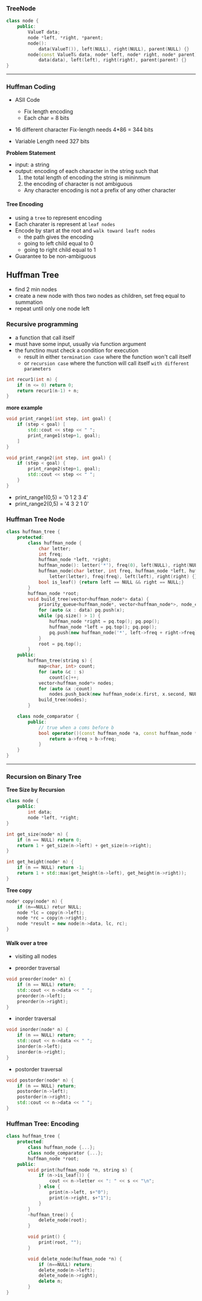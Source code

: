 ### TreeNode

```cpp
class node {
    public:
        ValueT data;
        node *left, *right, *parent;
        node():
            data(ValueT()), left(NULL), right(NULL), parent(NULL) {}
        node(const ValueT& data, node* left, node* right, node* parent):
            data(data), left(left), right(right), parent(parent) {}
}
```

---

### Huffman Coding

- ASII Code

  - Fix length encoding
  - Each char = 8 bits

- 16 different character Fix-length needs 4\*86 = 344 bits
- Variable Length need 327 bits

**Problem Statement**

- input: a string
- output: encoding of each character in the string such that
  1. the total length of encoding the string is mininmum
  2. the encoding of character is not ambiguous
  - Any character encoding is not a prefix of any other character

#### Tree Encoding

- using a `tree` to represent encoding
- Each charater is represent at `leaf nodes`
- Encode by start at the root and `walk toward leaft nodes`
  - the path gives the encoding
  - going to left child equal to 0
  - going to right child equal to 1
- Guarantee to be non-ambiguous

## Huffman Tree

- find 2 min nodes
- create a new node with thos two nodes as children, set freq equal to summation
- repeat until only one node left

### Recursive programming

- a function that call itself
- must have some input, usually via function argument
- the functino must check a condition for execution
  - result in either `termination case` where the function won't call itself
  - or `recursion case` where the function will call itself `with different parameters`

```cpp
int recur1(int n) {
    if (n <= 0) return 0;
    return recur1(n-1) + n;
}
```

**more example**

```cpp
void print_range1(int step, int goal) {
    if (step < goal) [
        std::cout << step << " ";
        print_range1(step+1, goal);
    ]
}

void print_range2(int step, int goal) {
    if (step < goal) {
        print_range2(step+1, goal);
        std::cout << step << " ";
    }
}
```

- print_range1(0,5) = '0 1 2 3 4'
- print_range2(0,5) = '4 3 2 1 0'

### Huffman Tree Node

```cpp
class huffman_tree {
    protected:
        class huffman_node {
            char letter;
            int freq;
            huffman_node *left, *right;
            huffman_node(): letter('*'), freq(0), left(NULL), right(NULL) {}
            huffman_node(char letter, int freq, huffman_node *left, huffman_node *right):
                letter(letter), freq(freq), left(left), right(right) {}
            bool is_leaf() {return left == NULL && right == NULL;}
        }
        huffman_node *root;
        void build_tree(vector<huffman_node*> data) {
            priority_queue<huffman_node*, vector<huffman_node*>, node_comparator> pq;
            for (auto &x : data) pq.push(x);
            while (pq.size() > 1) {
                huffman_node *right = pq.top(); pq.pop();
                huffman_node *left = pq.top(); pq.pop();
                pq.push(new huffman_node('*', left->freq + right->freq));
            }
            root = pq.top();
        }
    public:
        huffman_tree(string s) {
            map<char, int> count;
            for (auto &c : s)
                count[c]++;
            vector<huffman_node*> nodes;
            for (auto &x :count)
                nodes.push_back(new huffman_node(x.first, x.second, NULL, NULL));
            build_tree(nodes);
        }

    class node_comparator {
        public:
            // true when a coms before b
            bool operator()(const huffman_node *a, const huffman_node *b) {
                return a->freq > b->freq;
            }
    }
}
```

---

### Recursion on Binary Tree

**Tree Size by Recursion**

```cpp
class node {
    public:
        int data;
        node *left, *right;
}

int get_size(node* n) {
    if (n == NULL) return 0;
    return 1 + get_size(n->left) + get_size(n->right);
}

int get_height(node* n) {
    if (n == NULL) return -1;
    return 1 + std::max(get_height(n->left), get_height(n->right));
}
```

**Tree copy**

```cpp
node* copy(node* n) {
    if (n==NULL) retur NULL;
    node *lc = copy(n->left);
    node *rc = copy(n->right);
    node *result = new node(n->data, lc, rc);
}
```

#### Walk over a tree

- visiting all nodes

- preorder traversal

```cpp
void preorder(node* n) {
    if (n == NULL) return;
    std::cout << n->data << " ";
    preorder(n->left);
    preorder(n->right);
}
```

- inorder traversal

```cpp
void inorder(node* n) {
    if (n == NULL) return;
    std::cout << n->data << " ";
    inorder(n->left);
    inorder(n->right);
}
```

- postorder traversal

```cpp
void postorder(node* n) {
    if (n == NULL) return;
    postorder(n->left);
    postorder(n->right);
    std::cout << n->data << " ";
}
```

### Huffman Tree: Encoding

```cpp
class huffman_tree {
    protected:
        class huffman_node {...};
        class node_comparator {...};
        huffman_node *root;
    public:
        void print(huffman_node *n, string s) {
            if (n->is_leaf()) {
                cout << n->letter << ": " << s << "\n";
            } else {
                print(n->left, s+"0");
                print(n->right, s+"1");
            }
        }
        ~huffman_tree() {
            delete_node(root);
        }

        void print() {
            print(root, "");
        }

        void delete_node(huffman_node *n) {
            if (n==NULL) return;
            delete_node(n->left);
            delete_node(n->right);
            delete n;
        }
}
```
